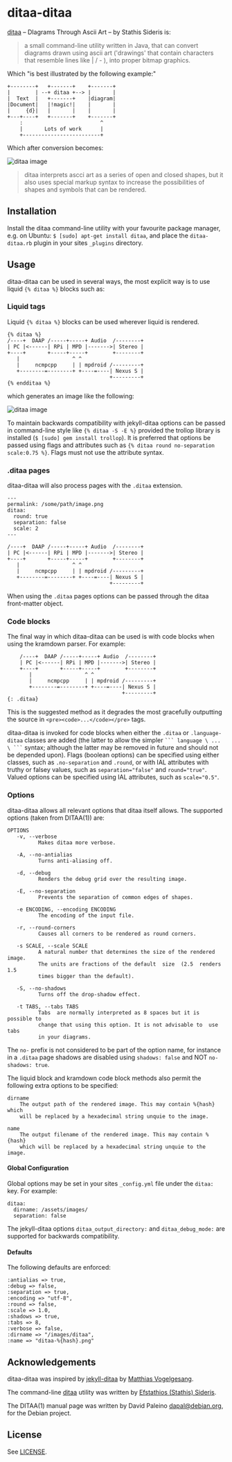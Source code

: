 # ditaa-ditaa

[ditaa](http://ditaa.sourceforge.net/) – DIagrams Through Ascii Art – by Stathis Sideris is:

> a small command-line utility written in Java, that can convert diagrams drawn using ascii art ('drawings' that contain characters that resemble lines like | / - ), into proper bitmap graphics.

Which "is best illustrated by the following example:"

    +--------+   +-------+    +-------+
    |        | --+ ditaa +--> |       |
    |  Text  |   +-------+    |diagram|
    |Document|   |!magic!|    |       |
    |     {d}|   |       |    |       |
    +---+----+   +-------+    +-------+
        :                         ^
        |       Lots of work      |
        +-------------------------+

Which after conversion becomes:

![ditaa image](example-one.png)

> ditaa interprets ascci art as a series of open and closed shapes, but it also uses special markup syntax to increase the possibilities of shapes and symbols that can be rendered.

## Installation

Install the ditaa command-line utility with your favourite package manager, e.g. on Ubuntu: `$ [sudo] apt-get install ditaa`, and place the `ditaa-ditaa.rb` plugin in your sites `_plugins` directory.

## Usage

ditaa-ditaa can be used in several ways, the most explicit way is to use liquid `{% ditaa %}` blocks such as:

### Liquid tags

Liquid `{% ditaa %}` blocks can be used wherever liquid is rendered.

    {% ditaa %}
    /----+  DAAP /-----+-----+ Audio  /--------+
    | PC |<------| RPi | MPD |------->| Stereo |
    +----+       +-----+-----+        +--------+
       |                 ^ ^
       |     ncmpcpp     | | mpdroid /---------+
       +--------=--------+ +----=----| Nexus S |
                                     +---------+
    {% endditaa %}

which generates an image like the following:

![ditaa image](example-two.png)

To maintain backwards compatibility with jekyll-ditaa options can be passed in command-line style like `{% ditaa -S -E %}` provided the trollop library is installed (`$ [sudo] gem install trollop`). It is preferred that options be passed using flags and attributes such as `{% ditaa round no-separation scale:0.75 %}`. Flags must not use the attribute syntax.

### .ditaa pages

ditaa-ditaa will also process pages with the `.ditaa` extension.

    ---
    permalink: /some/path/image.png
    ditaa:
      round: true
      separation: false
      scale: 2
    ---
    
    /----+  DAAP /-----+-----+ Audio  /--------+
    | PC |<------| RPi | MPD |------->| Stereo |
    +----+       +-----+-----+        +--------+
       |                 ^ ^
       |     ncmpcpp     | | mpdroid /---------+
       +--------=--------+ +----=----| Nexus S |
                                     +---------+

When using the `.ditaa` pages options can be passed through the ditaa front-matter object.

### Code blocks

The final way in which ditaa-ditaa can be used is with code blocks when using the kramdown parser. For example:

        /----+  DAAP /-----+-----+ Audio  /--------+
        | PC |<------| RPi | MPD |------->| Stereo |
        +----+       +-----+-----+        +--------+
           |                 ^ ^
           |     ncmpcpp     | | mpdroid /---------+
           +--------=--------+ +----=----| Nexus S |
                                         +---------+
    {: .ditaa}

This is the suggested method as it degrades the most gracefully outputting the source in `<pre><code>...</code></pre>` tags.

ditaa-ditaa is invoked for code blocks when either the `.ditaa` or `.language-ditaa` classes are added (the latter to allow the simpler <code>&#96;&#96;&#96; language \ ... \ &#96;&#96;&#96;</code> syntax; although the latter may be removed in future and should not be depended upon). Flags (boolean options) can be specified using either classes, such as `.no-separation` and `.round`, or with IAL attributes with truthy or falsey values, such as `separation="false"` and `round="true"`. Valued options can be specified using IAL attributes, such as `scale="0.5"`.

### Options

ditaa-ditaa allows all relevant options that ditaa itself allows. The supported options (taken from DITAA(1)) are:

    OPTIONS
       -v, --verbose
              Makes ditaa more verbose.
    
       -A, --no-antialias
              Turns anti-aliasing off.
    
       -d, --debug
              Renders the debug grid over the resulting image.
    
       -E, --no-separation
              Prevents the separation of common edges of shapes.
    
       -e ENCODING, --encoding ENCODING
              The encoding of the input file.
    
       -r, --round-corners
              Causes all corners to be rendered as round corners.
    
       -s SCALE, --scale SCALE
              A natural number that determines the size of the rendered image.
              The units are fractions of the default  size  (2.5  renders  1.5
              times bigger than the default).
    
       -S, --no-shadows
              Turns off the drop-shadow effect.
    
       -t TABS, --tabs TABS
              Tabs  are normally interpreted as 8 spaces but it is possible to
              change that using this option. It is not advisable to  use  tabs
              in your diagrams.

The `no-` prefix is not considered to be part of the option name, for instance in a `.ditaa` page shadows are disabled using `shadows: false` and NOT `no-shadows: true`.

The liquid block and kramdown code block methods also permit the following extra options to be specified:

    dirname
        The output path of the rendered image. This may contain %{hash} which
        will be replaced by a hexadecimal string unquie to the image.
    
    name
        The output filename of the rendered image. This may contain %{hash}
        which will be replaced by a hexadecimal string unquie to the image.

#### Global Configuration

Global options may be set in your sites `_config.yml` file under the `ditaa:` key. For example:

    ditaa:
      dirname: /assets/images/
      separation: false

The jekyll-ditaa options `ditaa_output_directory:` and `ditaa_debug_mode:` are supported for backwards compatibility.

#### Defaults

The following defaults are enforced:

    :antialias => true,
    :debug => false,
    :separation => true,
    :encoding => "utf-8",
    :round => false,
    :scale => 1.0,
    :shadows => true,
    :tabs => 8,
    :verbose => false,
    :dirname => "/images/ditaa",
    :name => "ditaa-%{hash}.png"

## Acknowledgements

ditaa-ditaa was inspired by [jekyll-ditaa](https://github.com/matze/jekyll-ditaa) by [Matthias Vogelgesang](http://bloerg.net/).

The command-line [ditaa](http://ditaa.sourceforge.net/) utility was written by [Efstathios (Stathis) Sideris](http://www.stathis.co.uk/).

The DITAA(1) manual page was written by David Paleino <dapal@debian.org>, for the Debian project.

## License

See [LICENSE](https://github.com/tmthrgd/ditaa-ditaa/blob/master/LICENSE).